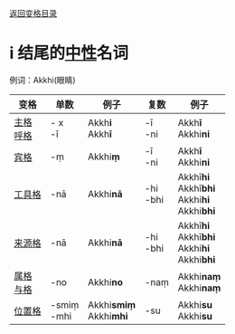 [返回变格目录](summary.md)

# i 结尾的[中性](neutral.md)名词

例词：Akkhi(眼睛)

| 变格 | 单数 | 例子 |复数 | 例子 |
| ---| -----| ------|----| ----|
| [主格](nom.md)<br>[呼格](voc.md) |- x<br>-ī | Akkh**i**<br>Akkh**ī**   | -ī<br>-ni | Akkh**ī**<br>Akkhi**ni** |
| [宾格](acc.md) | -ṃ | Akkhi**ṃ** | -ī<br>-ni | Akkh**ī**<br>Akkhi**ni** |
| [工具格](instr.md) |-nā|Akkhi**nā**|-hi<br>-bhi| Akkhī**hi**<br>Akkhī**bhi**<br>Akkhi**hi**<br>Akkhi**bhi** |
| [来源格](abl.md) |-nā|Akkhi**nā**|-hi<br>-bhi| Akkhī**hi**<br>Akkhī**bhi**<br> Akkhi**hi**<br>Akkhi**bhi** |
| [属格](gen.md)<br>[与格](dat.md) |-no| Akkhi**no** | -naṃ | Akkhi**naṃ**<br>Akkhi**naṃ** |
| [位置格](loc.md) |-smiṃ<br>-mhi| Akkhi**smiṃ**<br>Akkhi**mhi** |  -su | Akkhi**su**<br>Akkhi**su** |